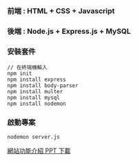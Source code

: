 ### 前端 : HTML + CSS + Javascript
### 後端 : Node.js + Express.js + MySQL

### 安裝套件
```
// 在終端機輸入
npm init
npm install express
npm install body-parser
npm install multer
npm install mysql
npm install nodemon
```

### 啟動專案
```
nodemon server.js
```

<a href="https://github.com/tcart2412/NodejsProject/blob/master/asset/intro.pptx" download>網站功能介紹 PPT 下載</a>